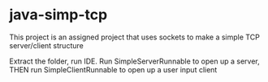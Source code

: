 # java-simp-tcp
This project is an assigned project that uses sockets to make a simple TCP server/client structure


Extract the folder, run IDE. Run SimpleServerRunnable to open up a server, THEN run SimpleClientRunnable to open up a user input client
